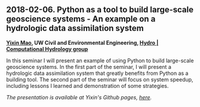 ## 2018-02-06. Python as a tool to build large-scale geoscience systems - An example on a hydrologic data assimilation system

**[Yixin Mao](http://uw-hydro.github.io/current_member/yixin_mao), UW Civil and Environmental Engineering, [Hydro | Computational Hydrology group](http://uw-hydro.github.io/)**

In this seminar I will present an example of using Python to build large-scale geoscience systems. In the first part of the seminar, I will present a hydrologic data assimilation system that greatly benefits from Python as a building tool. The second part of the seminar will focus on system speedup, including lessons I learned and demonstration of some strategies.

*The presentation is available at Yixin's Github pages, [here](https://github.com/yixinmao/Python_Seminar_2018Feb/tree/master).*
